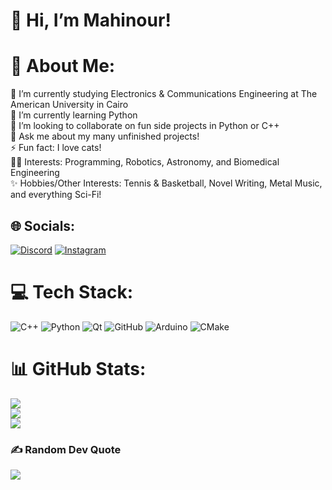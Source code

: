 # 👋 Hi, I’m Mahinour!  

# 💫 About Me:
🔭 I’m currently studying Electronics & Communications Engineering at The American University in Cairo<br>🌱 I’m currently learning Python<br>👯 I’m looking to collaborate on fun side projects in Python or C++<br>💬 Ask me about my many unfinished projects!<br>⚡ Fun fact: I love cats!<br>👩‍💻 Interests: Programming, Robotics, Astronomy, and Biomedical Engineering<br>✨ Hobbies/Other Interests: Tennis & Basketball, Novel Writing, Metal Music, and everything Sci-Fi!


## 🌐 Socials:
[![Discord](https://img.shields.io/badge/Discord-%237289DA.svg?logo=discord&logoColor=white)](https://discord.gg/Jelango) [![Instagram](https://img.shields.io/badge/Instagram-%23E4405F.svg?logo=Instagram&logoColor=white)](https://instagram.com/mahinourr) 

# 💻 Tech Stack:
![C++](https://img.shields.io/badge/c++-%2300599C.svg?style=for-the-badge&logo=c%2B%2B&logoColor=white) ![Python](https://img.shields.io/badge/python-3670A0?style=for-the-badge&logo=python&logoColor=ffdd54) ![Qt](https://img.shields.io/badge/Qt-%23217346.svg?style=for-the-badge&logo=Qt&logoColor=white) ![GitHub](https://img.shields.io/badge/github-%23121011.svg?style=for-the-badge&logo=github&logoColor=white) ![Arduino](https://img.shields.io/badge/-Arduino-00979D?style=for-the-badge&logo=Arduino&logoColor=white) ![CMake](https://img.shields.io/badge/CMake-%23008FBA.svg?style=for-the-badge&logo=cmake&logoColor=white)
# 📊 GitHub Stats:
![](https://github-readme-stats.vercel.app/api?username=MahinourAbdelgawad&theme=calm_pink&hide_border=false&include_all_commits=true&count_private=true)<br/>
![](https://github-readme-streak-stats.herokuapp.com/?user=MahinourAbdelgawad&theme=calm_pink&hide_border=false)<br/>
![](https://github-readme-stats.vercel.app/api/top-langs/?username=MahinourAbdelgawad&theme=calm_pink&hide_border=false&include_all_commits=true&count_private=true&layout=compact)

### ✍️ Random Dev Quote
![](https://quotes-github-readme.vercel.app/api?type=horizontal&theme=radical)

